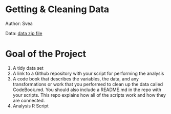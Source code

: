 # Getting & Cleaning Data
Author: Svea

Data: [data zip file](https://d396qusza40orc.cloudfront.net/getdata%2Fprojectfiles%2FUCI%20HAR%20Dataset.zip)

# Goal of the Project

1. A tidy data set
2. A link to a Github repository with your script for performing the analysis
3. A code book that describes the variables, the data, and any transformations or work that you performed to clean up the data called CodeBook.md. You should also include a README.md in the repo with your scripts. This repo explains how all of the scripts work and how they are connected.
4. Analysis R Script
